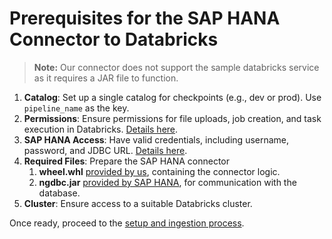 # Prerequisites for the SAP HANA Connector to Databricks

> **Note:** Our connector does not support the sample databricks service as it requires a JAR file to function.
1. **Catalog**: Set up a single catalog for checkpoints (e.g., dev or prod). Use `pipeline_name` as the key.  
2. **Permissions**: Ensure permissions for file uploads, job creation, and task execution in Databricks. [Details here](https://docs.databricks.com/en/jobs/privileges.html).  
3. **SAP HANA Access**: Have valid credentials, including username, password, and JDBC URL. [Details here](https://help.sap.com/docs/SAP_HANA_PLATFORM?locale=en-US).  
4. **Required Files**: Prepare the SAP HANA connector 
   1. **wheel.whl** [provided by us](contacts.md), containing the connector logic.
   2. **ngdbc.jar** [provided by SAP HANA](https://support.sap.com/en/index.html), for communication with the database.
5. **Cluster**: Ensure access to a suitable Databricks cluster.  

Once ready, proceed to the [setup and ingestion process](configuration).


